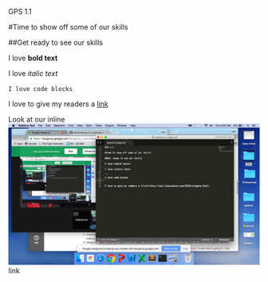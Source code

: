 GPS 1.1

#Time to show off some of our skills

##Get ready to see our skills

I love **bold text**

I love *italic text*

``` 
I love code blocks
```

I love to give my readers a [link](http://www.livescience.com/25559-dragons.html)

Look at our inline ![screenshot](https://github.com/OniDotun123/phase-0-gps-1/blob/master/Release4.png "attempt") link
